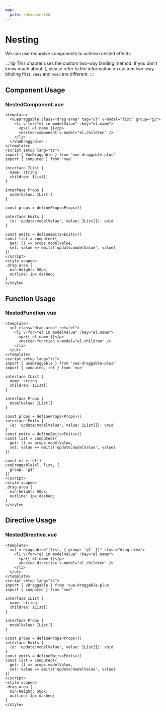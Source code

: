 ```yaml
---
map:
  path: /demo/nested
---
```


# Nesting

We can use recursive components to achieve nested effects

::: tip
This chapter uses the custom two-way binding method. If you don’t know much about it, please refer to the information on custom two-way binding first. `vue2` and `vue3` are different.
:::

## Component Usage
<demo src="./demo.vue"
title="Use Components"
desc="">
</demo>

### NestedComponent.vue

```vue
<template>
  <VueDraggable class="drag-area" tag="ul" v-model="list" group="g1">
    <li v-for="el in modelValue" :key="el.name">
      <p>{{ el.name }}</p>
      <nested-component v-model="el.children" />
    </li>
  </VueDraggable>
</template>
<script setup lang="ts">
import { VueDraggable } from 'vue-draggable-plus'
import { computed } from 'vue'

interface IList {
  name: string
  children: IList[]
}

interface Props {
  modelValue: IList[]
}

const props = defineProps<Props>()

interface Emits {
  (e: 'update:modelValue', value: IList[]): void
}

const emits = defineEmits<Emits>()
const list = computed({
  get: () => props.modelValue,
  set: value => emits('update:modelValue', value)
})
</script>
<style scoped>
.drag-area {
  min-height: 50px;
  outline: 1px dashed;
}
</style>

```

## Function Usage
<demo src="./function.vue"
title=""
desc="Pass function option implementation">
</demo>

### NestedFunction.vue

```vue
<template>
  <ul class="drag-area" ref="el">
    <li v-for="el in modelValue" :key="el.name">
      <p>{{ el.name }}</p>
      <nested-function v-model="el.children" />
    </li>
  </ul>
</template>
<script setup lang="ts">
import { useDraggable } from 'vue-draggable-plus'
import { computed, ref } from 'vue'

interface IList {
  name: string
  children: IList[]
}

interface Props {
  modelValue: IList[]
}

const props = defineProps<Props>()
interface Emits {
  (e: 'update:modelValue', value: IList[]): void
}
const emits = defineEmits<Emits>()
const list = computed({
  get: () => props.modelValue,
  set: value => emits('update:modelValue', value)
})

const el = ref()
useDraggable(el, list, {
  group: 'g1'
})
</script>
<style scoped>
.drag-area {
  min-height: 50px;
  outline: 1px dashed;
}
</style>
```

## Directive Usage
<demo src="./directive.vue"
title="Usage Directive"
desc="Pass command parameter implementation">
</demo>

### NestedDirective.vue

```vue
<template>
  <ul v-draggable="[list, { group: 'g1' }]" class="drag-area">
    <li v-for="el in modelValue" :key="el.name">
      <p>{{ el.name }}</p>
      <nested-directive v-model="el.children" />
    </li>
  </ul>
</template>
<script setup lang="ts">
import { vDraggable } from 'vue-draggable-plus'
import { computed } from 'vue'

interface IList {
  name: string
  children: IList[]
}

interface Props {
  modelValue: IList[]
}

const props = defineProps<Props>()
interface Emits {
  (e: 'update:modelValue', value: IList[]): void
}
const emits = defineEmits<Emits>()
const list = computed({
  get: () => props.modelValue,
  set: value => emits('update:modelValue', value)
})
</script>
<style scoped>
.drag-area {
  min-height: 50px;
  outline: 1px dashed;
}
</style>

```
